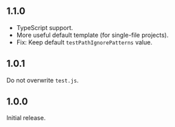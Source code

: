 ## 1.1.0

* TypeScript support.
* More useful default template (for single-file projects).
* Fix: Keep default `testPathIgnorePatterns` value.

## 1.0.1

Do not overwrite `test.js`.

## 1.0.0

Initial release.
